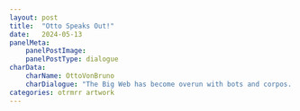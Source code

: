 ```yaml
---
layout: post
title:  "Otto Speaks Out!"
date:   2024-05-13
panelMeta:
    panelPostImage: 
    panelPostType: dialogue
charData:
    charName: OttoVonBruno
    charDialogue: "The Big Web has become overun with bots and corpos. It is now time to find refuge in personal and self-hosted blogs!"
categories: otrmrr artwork
---
```




